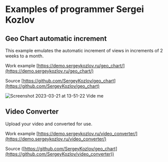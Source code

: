 # Examples of programmer Sergei Kozlov

## Geo Chart automatic increment

This example emulates the automatic increment of views in increments of 2 weeks to a month.

Work example
[https://demo.sergeykozlov.ru/geo_chart/](https://demo.sergeykozlov.ru/geo_chart/)

Source
[https://github.com/SergeyKozlov/geo_chart](https://github.com/SergeyKozlov/geo_chart)

![Screenshot 2023-03-21 at 13-51-22 Vide me](https://user-images.githubusercontent.com/1781376/226595930-de538afc-256d-487a-83c6-48beb91c6c9e.png)

## Video Converter

Upload your video and converted for use.

Work example
[https://demo.sergeykozlov.ru/video_converter/](https://demo.sergeykozlov.ru/video_converter/)

Source
([https://github.com/SergeyKozlov/geo_chart](https://github.com/SergeyKozlov/video_converter)) 
